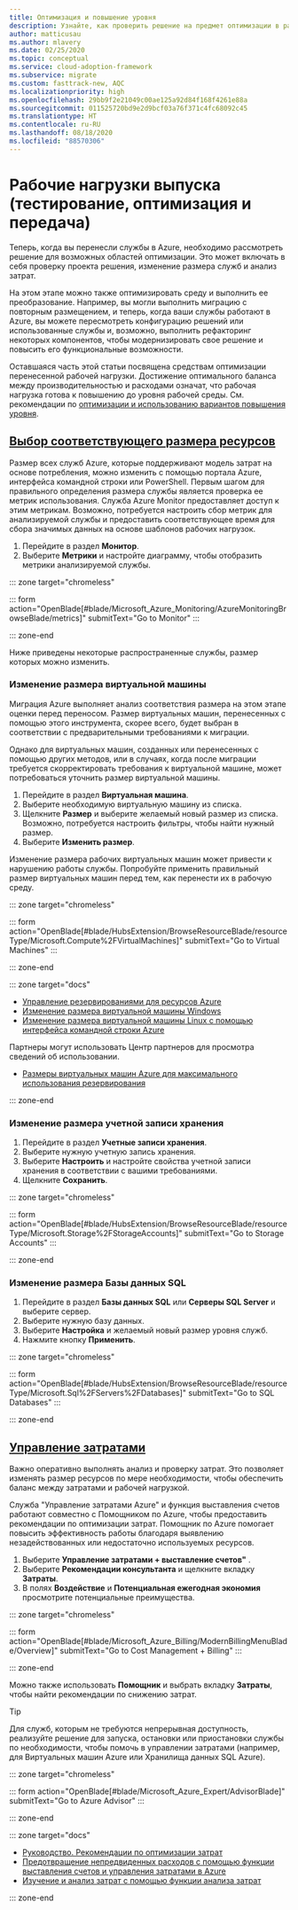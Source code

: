 ```yaml
---
title: Оптимизация и повышение уровня
description: Узнайте, как проверить решение на предмет оптимизации в различных аспектах, включая проект решения, выбор правильного размера служб и анализ затрат.
author: matticusau
ms.author: mlavery
ms.date: 02/25/2020
ms.topic: conceptual
ms.service: cloud-adoption-framework
ms.subservice: migrate
ms.custom: fasttrack-new, AQC
ms.localizationpriority: high
ms.openlocfilehash: 29bb9f2e21049c00ae125a92d84f168f4261e88a
ms.sourcegitcommit: 011525720bd9e2d9bcf03a76f371c4fc68092c45
ms.translationtype: HT
ms.contentlocale: ru-RU
ms.lasthandoff: 08/18/2020
ms.locfileid: "88570306"
---
```

<!-- markdownlint-disable MD025 DOCSMD001 -->

# <a name="release-workloads-test-optimize-and-handoff"></a>Рабочие нагрузки выпуска (тестирование, оптимизация и передача)

Теперь, когда вы перенесли службы в Azure, необходимо рассмотреть решение для возможных областей оптимизации. Это может включать в себя проверку проекта решения, изменение размера служб и анализ затрат.

На этом этапе можно также оптимизировать среду и выполнить ее преобразование. Например, вы могли выполнить миграцию с повторным размещением, и теперь, когда ваши службы работают в Azure, вы можете пересмотреть конфигурацию решений или использованные службы и, возможно, выполнить рефакторинг некоторых компонентов, чтобы модернизировать свое решение и повысить его функциональные возможности.

Оставшаяся часть этой статьи посвящена средствам оптимизации перенесенной рабочей нагрузки. Достижение оптимального баланса между производительностью и расходами означат, что рабочая нагрузка готова к повышению до уровня рабочей среды. См. рекомендации по [оптимизации и использованию вариантов повышения уровня](../migration-considerations/optimize/index.md).

## <a name="right-size-assets"></a>[Выбор соответствующего размера ресурсов](#tab/optimize)

Размер всех служб Azure, которые поддерживают модель затрат на основе потребления, можно изменить с помощью портала Azure, интерфейса командной строки или PowerShell. Первым шагом для правильного определения размера службы является проверка ее метрик использования. Служба Azure Monitor предоставляет доступ к этим метрикам. Возможно, потребуется настроить сбор метрик для анализируемой службы и предоставить соответствующее время для сбора значимых данных на основе шаблонов рабочих нагрузок.

1. Перейдите в раздел **Монитор**.
1. Выберите **Метрики** и настройте диаграмму, чтобы отобразить метрики анализируемой службы.

::: zone target="chromeless"

::: form action="OpenBlade[#blade/Microsoft_Azure_Monitoring/AzureMonitoringBrowseBlade/metrics]" submitText="Go to Monitor" :::

::: zone-end

Ниже приведены некоторые распространенные службы, размер которых можно изменить.

### <a name="resize-a-virtual-machine"></a>Изменение размера виртуальной машины

Миграция Azure выполняет анализ соответствия размера на этом этапе оценки перед переносом. Размер виртуальных машин, перенесенных с помощью этого инструмента, скорее всего, будет выбран в соответствии с предварительными требованиями к миграции.

Однако для виртуальных машин, созданных или перенесенных с помощью других методов, или в случаях, когда после миграции требуется скорректировать требования к виртуальной машине, может потребоваться уточнить размер виртуальной машины.

1. Перейдите в раздел **Виртуальная машина**.
1. Выберите необходимую виртуальную машину из списка.
1. Щелкните **Размер** и выберите желаемый новый размер из списка. Возможно, потребуется настроить фильтры, чтобы найти нужный размер.
1. Выберите **Изменить размер**.

Изменение размера рабочих виртуальных машин может привести к нарушению работы службы. Попробуйте применить правильный размер виртуальных машин перед тем, как перенести их в рабочую среду.

::: zone target="chromeless"

::: form action="OpenBlade[#blade/HubsExtension/BrowseResourceBlade/resourceType/Microsoft.Compute%2FVirtualMachines]" submitText="Go to Virtual Machines" :::

::: zone-end

::: zone target="docs"

- [Управление резервированиями для ресурсов Azure](/azure/billing/billing-manage-reserved-vm-instance)
- [Изменение размера виртуальной машины Windows](/azure/virtual-machines/windows/resize-vm)
- [Изменение размера виртуальной машины Linux с помощью интерфейса командной строки Azure](/azure/virtual-machines/linux/change-vm-size)

Партнеры могут использовать Центр партнеров для просмотра сведений об использовании.

- [Размеры виртуальных машин Azure для максимального использования резервирования](/partner-center/azure-usage)

::: zone-end

### <a name="resize-a-storage-account"></a>Изменение размера учетной записи хранения

1. Перейдите в раздел **Учетные записи хранения**.
1. Выберите нужную учетную запись хранения.
1. Выберите **Настроить** и настройте свойства учетной записи хранения в соответствии с вашими требованиями.
1. Щелкните **Сохранить**.

::: zone target="chromeless"

::: form action="OpenBlade[#blade/HubsExtension/BrowseResourceBlade/resourceType/Microsoft.Storage%2FStorageAccounts]" submitText="Go to Storage Accounts" :::

::: zone-end

### <a name="resize-a-sql-database"></a>Изменение размера Базы данных SQL

1. Перейдите в раздел **Базы данных SQL** или **Серверы SQL Server** и выберите сервер.
1. Выберите нужную базу данных.
1. Выберите **Настройка** и желаемый новый размер уровня служб.
1. Нажмите кнопку **Применить**.

::: zone target="chromeless"

::: form action="OpenBlade[#blade/HubsExtension/BrowseResourceBlade/resourceType/Microsoft.Sql%2FServers%2FDatabases]" submitText="Go to SQL Databases" :::

::: zone-end

## <a name="cost-management"></a>[Управление затратами](#tab/ManageCost)

Важно оперативно выполнять анализ и проверку затрат. Это позволяет изменять размер ресурсов по мере необходимости, чтобы обеспечить баланс между затратами и рабочей нагрузкой.

Служба "Управление затратами Azure" и функция выставления счетов работают совместно с Помощником по Azure, чтобы предоставить рекомендации по оптимизации затрат. Помощник по Azure помогает повысить эффективность работы благодаря выявлению незадействованных или недостаточно используемых ресурсов.

1. Выберите **Управление затратами + выставление счетов"** .
1. Выберите **Рекомендации консультанта** и щелкните вкладку **Затраты**.
1. В полях **Воздействие** и **Потенциальная ежегодная экономия** просмотрите потенциальные преимущества.

::: zone target="chromeless"

::: form action="OpenBlade[#blade/Microsoft_Azure_Billing/ModernBillingMenuBlade/Overview]" submitText="Go to Cost Management + Billing" :::

::: zone-end

Можно также использовать **Помощник** и выбрать вкладку **Затраты**, чтобы найти рекомендации по снижению затрат.

> [!TIP]
> Для служб, которым не требуются непрерывная доступность, реализуйте решение для запуска, остановки или приостановки службы по необходимости, чтобы помочь в управлении затратами (например, для Виртуальных машин Azure или Хранилища данных SQL Azure).
>

::: zone target="chromeless"

::: form action="OpenBlade[#blade/Microsoft_Azure_Expert/AdvisorBlade]" submitText="Go to Azure Advisor" :::

::: zone-end

::: zone target="docs"

- [Руководство. Рекомендации по оптимизации затрат](/azure/cost-management-billing/costs/tutorial-acm-opt-recommendations)
- [Предотвращение непредвиденных расходов с помощью функции выставления счетов и управления затратами в Azure](/azure/billing/billing-getting-started)
- [Изучение и анализ затрат с помощью функции анализа затрат](/azure/cost-management/quick-acm-cost-analysis)

::: zone-end
